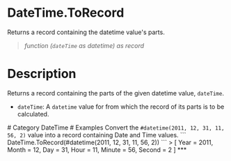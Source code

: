 # DateTime.ToRecord
Returns a record containing the datetime value's parts.
> _function (<code>dateTime</code> as datetime) as record_

# Description 
Returns a record containing the parts of the given datetime value, <code>dateTime</code>.
 <ul>
        <li><code>dateTime</code>: A <code>datetime</code> value for from which the record of its parts is to be calculated.</li>    
      </ul>
# Category 
DateTime
# Examples 
Convert the <code>#datetime(2011, 12, 31, 11, 56, 2)</code> value into a record containing Date and Time values.
```
DateTime.ToRecord(#datetime(2011, 12, 31, 11, 56, 2))
```
> [
      Year = 2011,
      Month = 12,
      Day = 31,
      Hour = 11,
      Minute = 56,
      Second = 2
]
***
